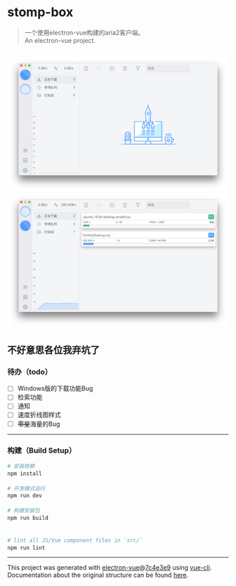 # stomp-box

> 一个使用electron-vue构建的aria2客户端。\
> An electron-vue project.

![](./doc/screenshots/index0.png)
![](./doc/screenshots/index2.png)
---

## 不好意思各位我弃坑了

### 待办（todo）

- [ ] Windows版的下载功能Bug
- [ ] 检索功能
- [ ] 通知
- [ ] 速度折线图样式 
- [ ] ~~零星~~海量的Bug 
---

### 构建（Build Setup）

``` bash
# 安装依赖
npm install

# 开发模式运行
npm run dev

# 构建安装包
npm run build


# lint all JS/Vue component files in `src/`
npm run lint

```

---

This project was generated with [electron-vue](https://github.com/SimulatedGREG/electron-vue)@[7c4e3e9](https://github.com/SimulatedGREG/electron-vue/tree/7c4e3e90a772bd4c27d2dd4790f61f09bae0fcef) using [vue-cli](https://github.com/vuejs/vue-cli). Documentation about the original structure can be found [here](https://simulatedgreg.gitbooks.io/electron-vue/content/index.html).
